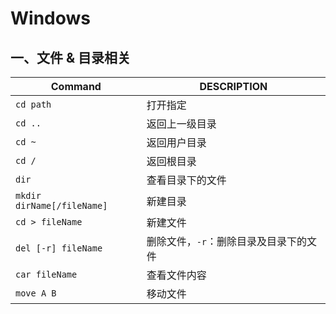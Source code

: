 



# Windows

## 一、文件 & 目录相关

| Command                    | DESCRIPTION                            |
| -------------------------- | -------------------------------------- |
| `cd path`                  | 打开指定                               |
| `cd ..`                    | 返回上一级目录                         |
| `cd ~`                     | 返回用户目录                           |
| `cd /`                     | 返回根目录                             |
| `dir`                      | 查看目录下的文件                       |
| `mkdir dirName[/fileName]` | 新建目录                               |
| `cd > fileName`            | 新建文件                               |
| `del [-r] fileName`        | 删除文件，`-r`：删除目录及目录下的文件 |
| `car fileName`             | 查看文件内容                           |
| `move A B`                 | 移动文件                               |

